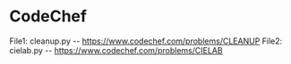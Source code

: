 # CodeChef
File1: cleanup.py -- https://www.codechef.com/problems/CLEANUP
File2: cielab.py  -- https://www.codechef.com/problems/CIELAB
